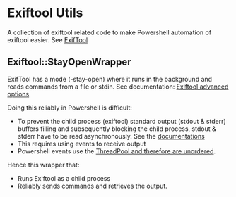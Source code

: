 # Exiftool Utils
A collection of exiftool related code to make Powershell automation of exiftool easier.
See [ExifTool](https://exiftool.org/)
## Exiftool::StayOpenWrapper
ExifTool has a mode (-stay-open) where it runs in the background and reads commands from a file or stdin. See documentation: [Exiftool advanced options](https://exiftool.org/exiftool_pod.html#Advanced-options)

Doing this reliably in Powershell is difficult: 
 - To prevent the child process (exiftool) standard output (stdout &   stderr) buffers filling and subsequently blocking the child process, stdout & stderr have to be read asynchronously. See the [documentations](https://docs.microsoft.com/en-us/dotnet/api/system.diagnostics.process.beginoutputreadline?view=net-5.0#System_Diagnostics_Process_BeginOutputReadLine)
 - This requires using events to receive output
 - Powershell events use the [ThreadPool and therefore are unordered](https://stackoverflow.com/questions/61313233/powershell-events-received-out-of-sequence).

Hence this wrapper that:
 - Runs Exiftool as a child process
 - Reliably sends commands and   retrieves the output. 
